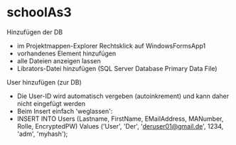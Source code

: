 # schoolAs3
Hinzufügen der DB
- im Projektmappen-Explorer Rechtsklick auf WindowsFormsApp1
- vorhandenes Element hinzufügen
- alle Dateien anzeigen lassen
- Librators-Datei hinzufügen (SQL Server Database Primary Data File)

User hinzufügen (zur DB)
- Die User-ID wird automatisch vergeben (autoinkrement) und kann daher nicht eingefügt werden
- Beim Insert einfach 'weglassen':
- INSERT INTO Users (Lastname, FirstName, EMailAddress, MANumber, Rolle, EncryptedPW)
  Values ('User', 'Der', 'deruser01@gmail.de', 1234, 'adm', 'myhash');
